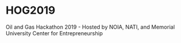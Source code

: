 # HOG2019
Oil and Gas Hackathon 2019 -  Hosted by NOIA, NATI, and Memorial University Center for Entrepreneurship
